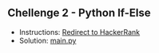 ## Chellenge 2 - Python If-Else

- Instructions: [Redirect to HackerRank](https://www.hackerrank.com/challenges/py-if-else/problem?isFullScreen=true)
- Solution: [main.py](./main.py)
